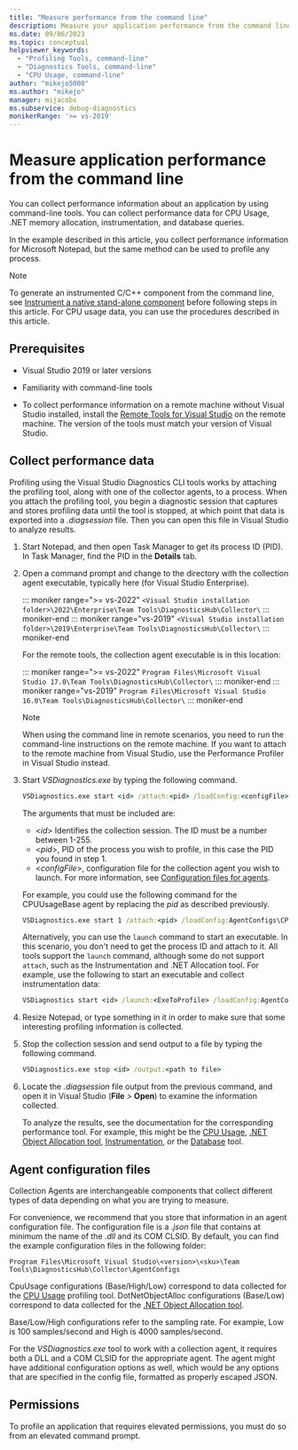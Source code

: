 ```yaml
---
title: "Measure performance from the command line"
description: Measure your application performance from the command line, and gather performance data for CPU usage, .NET memory allocation, instrumentation, and database queries.
ms.date: 09/06/2023
ms.topic: conceptual
helpviewer_keywords: 
  - "Profiling Tools, command-line"
  - "Diagnostics Tools, command-line"
  - "CPU Usage, command-line"
author: "mikejo5000"
ms.author: "mikejo"
manager: mijacobs
ms.subservice: debug-diagnostics
monikerRange: '>= vs-2019'
---
```

# Measure application performance from the command line

You can collect performance information about an application by using command-line tools. You can collect performance data for CPU Usage, .NET memory allocation, instrumentation, and database queries.

In the example described in this article, you collect performance information for Microsoft Notepad, but the same method can be used to profile any process.

> [!NOTE]
> To generate an instrumented C/C++ component from the command line, see [Instrument a native stand-alone component](../profiling/instrument-native-component-and-collect-timing-data.md) before following steps in this article. For CPU usage data, you can use the procedures described in this article.

## Prerequisites

* Visual Studio 2019 or later versions

* Familiarity with command-line tools

* To collect performance information on a remote machine without Visual Studio installed, install the [Remote Tools for Visual Studio](https://visualstudio.microsoft.com/downloads/#remote-tools-for-visual-studio-2019) on the remote machine. The version of the tools must match your version of Visual Studio.

## Collect performance data

Profiling using the Visual Studio Diagnostics CLI tools works by attaching the profiling tool, along with one of the collector agents, to a process. When you attach the profiling tool, you begin a diagnostic session that captures and stores profiling data until the tool is stopped, at which point that data is exported into a *.diagsession* file. Then you can open this file in Visual Studio to analyze results.

1. Start Notepad, and then open Task Manager to get its process ID (PID). In Task Manager, find the PID in the **Details** tab.

1. Open a command prompt and change to the directory with the collection agent executable, typically here (for Visual Studio Enterprise).

   ::: moniker range=">= vs-2022"
   `<Visual Studio installation folder>\2022\Enterprise\Team Tools\DiagnosticsHub\Collector\`
   ::: moniker-end
   ::: moniker range="vs-2019"
   `<Visual Studio installation folder>\2019\Enterprise\Team Tools\DiagnosticsHub\Collector\`
   ::: moniker-end

   For the remote tools, the collection agent executable is in this location:

   ::: moniker range=">= vs-2022"
   `Program Files\Microsoft Visual Studio 17.0\Team Tools\DiagnosticsHub\Collector\`
   ::: moniker-end
   ::: moniker range="vs-2019"
   `Program Files\Microsoft Visual Studio 16.0\Team Tools\DiagnosticsHub\Collector\`
   ::: moniker-end

   > [!NOTE]
   > When using the command line in remote scenarios, you need to run the command-line instructions on the remote machine. If you want to attach to the remote machine from Visual Studio, use the Performance Profiler in Visual Studio instead.

1. Start *VSDiagnostics.exe* by typing the following command.

   ```cmd
   VSDiagnostics.exe start <id> /attach:<pid> /loadConfig:<configFile>
   ```

   The arguments that must be included are:

   * \<*id*> Identifies the collection session. The ID must be a number between 1-255.
   * \<*pid*>, PID of the process you wish to profile, in this case the PID you found in step 1.
   * \<*configFile*>, configuration file for the collection agent you wish to launch. For more information, see [Configuration files for agents](#config_file).

   For example, you could use the following command for the CPUUsageBase agent by replacing the *pid* as described previously.

   ```cmd
   VSDiagnostics.exe start 1 /attach:<pid> /loadConfig:AgentConfigs\CPUUsageLow.json
   ```

   Alternatively, you can use the `launch` command to start an executable. In this scenario, you don't need to get the process ID and attach to it. All tools support the `launch` command, although some do not support `attach`, such as the Instrumentation and .NET Allocation tool. For example, use the following to start an executable and collect instrumentation data:

   ```cmd
   VSDiagnostics start <id> /launch:<ExeToProfile> /loadConfig:AgentConfigs\PerfInstrumentation.json
   ```

1. Resize Notepad, or type something in it in order to make sure that some interesting profiling information is collected.

1. Stop the collection session and send output to a file by typing the following command.

   ```cmd
   VSDiagnostics.exe stop <id> /output:<path to file>
   ```

1. Locate the *.diagsession* file output from the previous command, and open it in Visual Studio (**File** > **Open**) to examine the information collected.

   To analyze the results, see the documentation for the corresponding performance tool. For example, this might be the [CPU Usage](../profiling/cpu-usage.md), [.NET Object Allocation tool](../profiling/dotnet-alloc-tool.md), [Instrumentation](../profiling/instrumentation.md), or the [Database](../profiling/analyze-database.md) tool.

## <a name="config_file"></a> Agent configuration files

Collection Agents are interchangeable components that collect different types of data depending on what you are trying to measure.

For convenience, we recommend that you store that information in an agent configuration file. The configuration file is a *.json* file that contains at minimum the name of the *.dll* and its COM CLSID. By default, you can find the example configuration files in the following folder:

```Program Files\Microsoft Visual Studio\<version>\<sku>\Team Tools\DiagnosticsHub\Collector\AgentConfigs```

CpuUsage configurations (Base/High/Low) correspond to data collected for the [CPU Usage](../profiling/cpu-usage.md) profiling tool.
DotNetObjectAlloc configurations (Base/Low) correspond to data collected for the [.NET Object Allocation tool](../profiling/dotnet-alloc-tool.md).

Base/Low/High configurations refer to the sampling rate. For example, Low is 100 samples/second and High is 4000 samples/second.

For the *VSDiagnostics.exe* tool to work with a collection agent, it requires both a DLL and a COM CLSID for the appropriate agent. The agent might have additional configuration options as well, which would be any options that are specified in the config file, formatted as properly escaped JSON.

## Permissions

To profile an application that requires elevated permissions, you must do so from an elevated command prompt.

